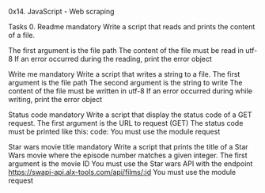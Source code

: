0x14. JavaScript - Web scraping

Tasks 0. Readme mandatory Write a script that reads and prints the content of a file.

The first argument is the file path The content of the file must be read in utf-8 If an error occurred during the reading, print the error object

Write me mandatory Write a script that writes a string to a file.
The first argument is the file path The second argument is the string to write The content of the file must be written in utf-8 If an error occurred during while writing, print the error object

Status code mandatory Write a script that display the status code of a GET request.
The first argument is the URL to request (GET) The status code must be printed like this: code: You must use the module request

Star wars movie title mandatory Write a script that prints the title of a Star Wars movie where the episode number matches a given integer.
The first argument is the movie ID You must use the Star wars API with the endpoint https://swapi-api.alx-tools.com/api/films/:id You must use the module request
